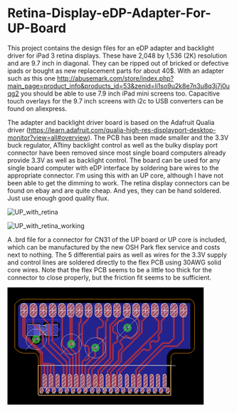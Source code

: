 # Retina-Display-eDP-Adapter-For-UP-Board
This project contains the design files for an eDP adapter and backlight driver for iPad 3 retina displays. These have  2,048 by 1,536 (2K) resolution and are 9.7 inch in diagonal. They can be ripped out of bricked or defective ipads or bought as new replacement parts for about 40$. With an adapter such as this one http://abusemark.com/store/index.php?main_page=product_info&products_id=53&zenid=li1so9u2k8e7n3u8q3j7j0uqg2 you should be able to use 7.9 inch iPad mini screens too. Capacitive touch overlays for the 9.7 inch screens with i2c to USB converters can be found on aliexpress.

The adapter and backlight driver board is based on the Adafruit Qualia driver (https://learn.adafruit.com/qualia-high-res-displayport-desktop-monitor?view=all#overview). The PCB has been made smaller and the 3.3V buck regulator, ATtiny backlight control as well as the bulky display port connector have been removed since most single board computers already provide 3.3V as well as backlight control. The board can be used for any single board computer with eDP interface by soldering bare wires to the appropriate connector. I'm using this with an UP core, although I have not been able to get the dimming to work. The retina display connectors can be found on ebay and are quite cheap. And yes, they can be hand soldered. Just use enough good quality flux.

![UP_with_retina](https://github.com/BigCorvus/Retina-Display-eDP-Adapter-For-UP-Board/blob/master/driverPCBretinaWithUPcore.jpg)

![UP_with_retina_working](https://github.com/BigCorvus/Retina-Display-eDP-Adapter-For-UP-Board/blob/master/UPcoreWithRetina.jpg)


A .brd file for a connector for CN31 of the UP board or UP core is included, which can be manufactured by the new OSH Park flex service and costs next to nothing. The 5 differential pairs as well as wires for the 3.3V supply and control lines are soldered directly to the flex PCB using 30AWG solid core wires. Note that the flex PCB seems to be a little too thick for the connector to close properly, but the friction fit seems to be sufficient. 

![UP_eDP_connector](https://github.com/BigCorvus/Retina-Display-eDP-Adapter-For-UP-Board/blob/master/eDP_connector_UP.png)

